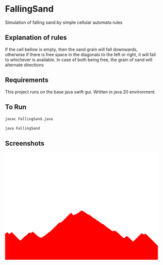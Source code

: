 
  # FallingSand   
  Simulation of falling sand by simple cellular automata rules 
  
  ## Explanation of rules
  If the cell bellow is empty, then the sand grain will fall downwards, 
  otherwise if there is free space in the diagonals to the left or right, 
  it will fall to whichever is available. 
  In case of both being free, the grain of sand will alternate directions

  ## Requirements
  This project runs on the base java swift gui. Written in java 20 environment.
      
  ## To Run
  ``
  javac FallingSand.java
  ``

  ``
  java FallingSand
  ``
  
  ## Screenshots  
  ![App Screenshot](./screenshots/sim.png)  

